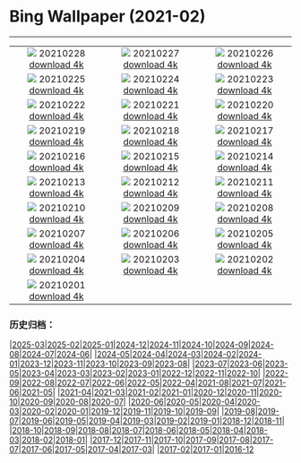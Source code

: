 # Bing Wallpaper (2021-02)
**************
| | | |
| :----: | :----: | :----: |
| ![](https://www.bing.com/th?id=OHR.TurfHouse_EN-US9990506269_1920x1080.jpg) 20210228 [download 4k](https://www.bing.com/th?id=OHR.TurfHouse_EN-US9990506269_UHD.jpg) | ![](https://www.bing.com/th?id=OHR.TwinsDenning_EN-US9910127756_1920x1080.jpg) 20210227 [download 4k](https://www.bing.com/th?id=OHR.TwinsDenning_EN-US9910127756_UHD.jpg) | ![](https://www.bing.com/th?id=OHR.JinliStreet_EN-US9813774321_1920x1080.jpg) 20210226 [download 4k](https://www.bing.com/th?id=OHR.JinliStreet_EN-US9813774321_UHD.jpg) |
| ![](https://www.bing.com/th?id=OHR.Trevi_EN-US7298856463_1920x1080.jpg) 20210225 [download 4k](https://www.bing.com/th?id=OHR.Trevi_EN-US7298856463_UHD.jpg) | ![](https://www.bing.com/th?id=OHR.LeMorneBrabant_EN-US7199520186_1920x1080.jpg) 20210224 [download 4k](https://www.bing.com/th?id=OHR.LeMorneBrabant_EN-US7199520186_UHD.jpg) | ![](https://www.bing.com/th?id=OHR.DalmatianPelicans_EN-US7089551223_1920x1080.jpg) 20210223 [download 4k](https://www.bing.com/th?id=OHR.DalmatianPelicans_EN-US7089551223_UHD.jpg) |
| ![](https://www.bing.com/th?id=OHR.InvisibleMan_EN-US6967873703_1920x1080.jpg) 20210222 [download 4k](https://www.bing.com/th?id=OHR.InvisibleMan_EN-US6967873703_UHD.jpg) | ![](https://www.bing.com/th?id=OHR.Porto_EN-US6858177103_1920x1080.jpg) 20210221 [download 4k](https://www.bing.com/th?id=OHR.Porto_EN-US6858177103_UHD.jpg) | ![](https://www.bing.com/th?id=OHR.AABday_EN-US6703996640_1920x1080.jpg) 20210220 [download 4k](https://www.bing.com/th?id=OHR.AABday_EN-US6703996640_UHD.jpg) |
| ![](https://www.bing.com/th?id=OHR.Parrotfish_EN-US6474384190_1920x1080.jpg) 20210219 [download 4k](https://www.bing.com/th?id=OHR.Parrotfish_EN-US6474384190_UHD.jpg) | ![](https://www.bing.com/th?id=OHR.VerzascaValley_EN-US6320380092_1920x1080.jpg) 20210218 [download 4k](https://www.bing.com/th?id=OHR.VerzascaValley_EN-US6320380092_UHD.jpg) | ![](https://www.bing.com/th?id=OHR.PeritoMorenoArgentina_EN-US6161367346_1920x1080.jpg) 20210217 [download 4k](https://www.bing.com/th?id=OHR.PeritoMorenoArgentina_EN-US6161367346_UHD.jpg) |
| ![](https://www.bing.com/th?id=OHR.PurpleFlowers_EN-US5664268733_1920x1080.jpg) 20210216 [download 4k](https://www.bing.com/th?id=OHR.PurpleFlowers_EN-US5664268733_UHD.jpg) | ![](https://www.bing.com/th?id=OHR.Lincoln50MoWA_EN-US4174714087_1920x1080.jpg) 20210215 [download 4k](https://www.bing.com/th?id=OHR.Lincoln50MoWA_EN-US4174714087_UHD.jpg) | ![](https://www.bing.com/th?id=OHR.OceanHeart_EN-US5478049854_1920x1080.jpg) 20210214 [download 4k](https://www.bing.com/th?id=OHR.OceanHeart_EN-US5478049854_UHD.jpg) |
| ![](https://www.bing.com/th?id=OHR.BluebirdsEastern_EN-US5293227470_1920x1080.jpg) 20210213 [download 4k](https://www.bing.com/th?id=OHR.BluebirdsEastern_EN-US5293227470_UHD.jpg) | ![](https://www.bing.com/th?id=OHR.YearoftheOx_EN-US5106152536_1920x1080.jpg) 20210212 [download 4k](https://www.bing.com/th?id=OHR.YearoftheOx_EN-US5106152536_UHD.jpg) | ![](https://www.bing.com/th?id=OHR.CentralCaliBlossoms_EN-US0148484264_1920x1080.jpg) 20210211 [download 4k](https://www.bing.com/th?id=OHR.CentralCaliBlossoms_EN-US0148484264_UHD.jpg) |
| ![](https://www.bing.com/th?id=OHR.PenitentSnow_EN-US0047515629_1920x1080.jpg) 20210210 [download 4k](https://www.bing.com/th?id=OHR.PenitentSnow_EN-US0047515629_UHD.jpg) | ![](https://www.bing.com/th?id=OHR.MoonDogs_EN-US0007581724_1920x1080.jpg) 20210209 [download 4k](https://www.bing.com/th?id=OHR.MoonDogs_EN-US0007581724_UHD.jpg) | ![](https://www.bing.com/th?id=OHR.HeroMural_EN-US9967459324_1920x1080.jpg) 20210208 [download 4k](https://www.bing.com/th?id=OHR.HeroMural_EN-US9967459324_UHD.jpg) |
| ![](https://www.bing.com/th?id=OHR.SuperbOwl_EN-US9869366116_1920x1080.jpg) 20210207 [download 4k](https://www.bing.com/th?id=OHR.SuperbOwl_EN-US9869366116_UHD.jpg) | ![](https://www.bing.com/th?id=OHR.MountSefton_EN-US9792326237_1920x1080.jpg) 20210206 [download 4k](https://www.bing.com/th?id=OHR.MountSefton_EN-US9792326237_UHD.jpg) | ![](https://www.bing.com/th?id=OHR.TheWave_EN-US9748334524_1920x1080.jpg) 20210205 [download 4k](https://www.bing.com/th?id=OHR.TheWave_EN-US9748334524_UHD.jpg) |
| ![](https://www.bing.com/th?id=OHR.VosgesBioReserve_EN-US9600640906_1920x1080.jpg) 20210204 [download 4k](https://www.bing.com/th?id=OHR.VosgesBioReserve_EN-US9600640906_UHD.jpg) | ![](https://www.bing.com/th?id=OHR.MountNemrut_EN-US9552662409_1920x1080.jpg) 20210203 [download 4k](https://www.bing.com/th?id=OHR.MountNemrut_EN-US9552662409_UHD.jpg) | ![](https://www.bing.com/th?id=OHR.RainbowMarmot_EN-US9496423028_1920x1080.jpg) 20210202 [download 4k](https://www.bing.com/th?id=OHR.RainbowMarmot_EN-US9496423028_UHD.jpg) |
| ![](https://www.bing.com/th?id=OHR.IronworkFacade_EN-US5302409957_1920x1080.jpg) 20210201 [download 4k](https://www.bing.com/th?id=OHR.IronworkFacade_EN-US5302409957_UHD.jpg) |  |  |

### 历史归档：

|[2025-03](/2025-03/2025-03.md)|[2025-02](/2025-02/2025-02.md)|[2025-01](/2025-01/2025-01.md)|[2024-12](/2024-12/2024-12.md)|[2024-11](/2024-11/2024-11.md)|[2024-10](/2024-10/2024-10.md)|[2024-09](/2024-09/2024-09.md)|[2024-08](/2024-08/2024-08.md)|[2024-07](/2024-07/2024-07.md)|[2024-06](/2024-06/2024-06.md)|
|[2024-05](/2024-05/2024-05.md)|[2024-04](/2024-04/2024-04.md)|[2024-03](/2024-03/2024-03.md)|[2024-02](/2024-02/2024-02.md)|[2024-01](/2024-01/2024-01.md)|[2023-12](/2023-12/2023-12.md)|[2023-11](/2023-11/2023-11.md)|[2023-10](/2023-10/2023-10.md)|[2023-09](/2023-09/2023-09.md)|[2023-08](/2023-08/2023-08.md)|
|[2023-07](/2023-07/2023-07.md)|[2023-06](/2023-06/2023-06.md)|[2023-05](/2023-05/2023-05.md)|[2023-04](/2023-04/2023-04.md)|[2023-03](/2023-03/2023-03.md)|[2023-02](/2023-02/2023-02.md)|[2023-01](/2023-01/2023-01.md)|[2022-12](/2022-12/2022-12.md)|[2022-11](/2022-11/2022-11.md)|[2022-10](/2022-10/2022-10.md)|
|[2022-09](/2022-09/2022-09.md)|[2022-08](/2022-08/2022-08.md)|[2022-07](/2022-07/2022-07.md)|[2022-06](/2022-06/2022-06.md)|[2022-05](/2022-05/2022-05.md)|[2022-04](/2022-04/2022-04.md)|[2021-08](/2021-08/2021-08.md)|[2021-07](/2021-07/2021-07.md)|[2021-06](/2021-06/2021-06.md)|[2021-05](/2021-05/2021-05.md)|
|[2021-04](/2021-04/2021-04.md)|[2021-03](/2021-03/2021-03.md)|[2021-02](/2021-02/2021-02.md)|[2021-01](/2021-01/2021-01.md)|[2020-12](/2020-12/2020-12.md)|[2020-11](/2020-11/2020-11.md)|[2020-10](/2020-10/2020-10.md)|[2020-09](/2020-09/2020-09.md)|[2020-08](/2020-08/2020-08.md)|[2020-07](/2020-07/2020-07.md)|
|[2020-06](/2020-06/2020-06.md)|[2020-05](/2020-05/2020-05.md)|[2020-04](/2020-04/2020-04.md)|[2020-03](/2020-03/2020-03.md)|[2020-02](/2020-02/2020-02.md)|[2020-01](/2020-01/2020-01.md)|[2019-12](/2019-12/2019-12.md)|[2019-11](/2019-11/2019-11.md)|[2019-10](/2019-10/2019-10.md)|[2019-09](/2019-09/2019-09.md)|
|[2019-08](/2019-08/2019-08.md)|[2019-07](/2019-07/2019-07.md)|[2019-06](/2019-06/2019-06.md)|[2019-05](/2019-05/2019-05.md)|[2019-04](/2019-04/2019-04.md)|[2019-03](/2019-03/2019-03.md)|[2019-02](/2019-02/2019-02.md)|[2019-01](/2019-01/2019-01.md)|[2018-12](/2018-12/2018-12.md)|[2018-11](/2018-11/2018-11.md)|
|[2018-10](/2018-10/2018-10.md)|[2018-09](/2018-09/2018-09.md)|[2018-08](/2018-08/2018-08.md)|[2018-07](/2018-07/2018-07.md)|[2018-06](/2018-06/2018-06.md)|[2018-05](/2018-05/2018-05.md)|[2018-04](/2018-04/2018-04.md)|[2018-03](/2018-03/2018-03.md)|[2018-02](/2018-02/2018-02.md)|[2018-01](/2018-01/2018-01.md)|
|[2017-12](/2017-12/2017-12.md)|[2017-11](/2017-11/2017-11.md)|[2017-10](/2017-10/2017-10.md)|[2017-09](/2017-09/2017-09.md)|[2017-08](/2017-08/2017-08.md)|[2017-07](/2017-07/2017-07.md)|[2017-06](/2017-06/2017-06.md)|[2017-05](/2017-05/2017-05.md)|[2017-04](/2017-04/2017-04.md)|[2017-03](/2017-03/2017-03.md)|
|[2017-02](/2017-02/2017-02.md)|[2017-01](/2017-01/2017-01.md)|[2016-12](/2016-12/2016-12.md)